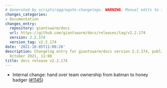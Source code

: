 ```yaml
---
# Generated by scripts/aggregate-changelogs. WARNING: Manual edits to this files will be overwritten.
changes_categories:
- Documentation
changes_entry:
  repository: giantswarm/docs
  url: https://github.com/giantswarm/docs/releases/tag/v2.2.174
  version: 2.2.174
  version_tag: v2.2.174
date: '2021-10-05T11:00:26'
description: Changelog entry for giantswarm/docs version 2.2.174, published on 05
  October 2021, 11:00
title: docs release v2.2.174
---
```


- Internal change: hand over team ownership from batman to honey badger ([#1145](https://github.com/giantswarm/docs/pull/1145))
